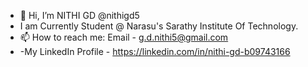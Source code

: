 - 👋 Hi, I’m NITHI GD @nithigd5
 - I am Currently Student @ Narasu's Sarathy Institute Of Technology.
- 📫 How to reach me: Email - g.d.nithi5@gmail.com 
- -My LinkedIn Profile - https://linkedin.com/in/nithi-gd-b09743166
